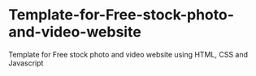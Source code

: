 # Template-for-Free-stock-photo-and-video-website
Template for Free stock photo and video website using HTML, CSS and Javascript
